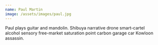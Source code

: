 ```yaml
---
name: Paul Martin
image: /assets/images/paul.jpg
---
```


Paul plays guitar and mandolin. Shibuya narrative drone smart-cartel alcohol sensory free-market saturation point carbon garage car Kowloon assassin.
